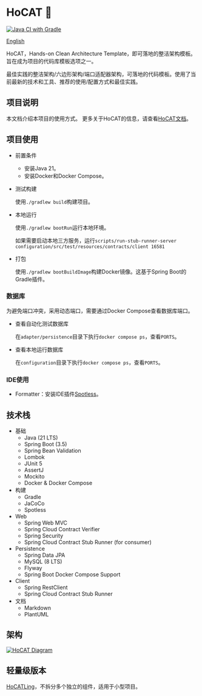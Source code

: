 # HoCAT 🐾

[![Java CI with Gradle](https://github.com/macdao/hands-on-clean-architecture-template/actions/workflows/gradle.yml/badge.svg)](https://github.com/macdao/hands-on-clean-architecture-template/actions/workflows/gradle.yml)

[English](README.md)

HoCAT，Hands-on Clean Architecture Template，即可落地的整洁架构模板。旨在成为项目的代码库模板选项之一。

最佳实践的整洁架构/六边形架构/端口适配器架构，可落地的代码模板。使用了当前最新的技术和工具、推荐的使用/配置方式和最佳实践。

## 项目说明

本文档介绍本项目的使用方式。 更多关于HoCAT的信息，请查看[HoCAT文档](.hocat)。

## 项目使用

- 前置条件
  - 安装Java 21。
  - 安装Docker和Docker Compose。

- 测试构建

  使用`./gradlew build`构建项目。

- 本地运行

  使用`./gradlew bootRun`运行本地环境。

  如果需要启动本地三方服务，运行`scripts/run-stub-runner-server configuration/src/test/resources/contracts/client 16581`

- 打包

  使用`./gradlew bootBuildImage`构建Docker镜像。这基于Spring Boot的Gradle插件。

### 数据库

为避免端口冲突，采用动态端口，需要通过Docker Compose查看数据库端口。

- 查看自动化测试数据库

  在`adapter/persistence`目录下执行`docker compose ps`，查看`PORTS`。

- 查看本地运行数据库

  在`configuration`目录下执行`docker compose ps`，查看`PORTS`。

### IDE使用

- Formatter：安装IDE插件[Spotless](https://github.com/diffplug/spotless)。

## 技术栈

- 基础
  - Java (21 LTS)
  - Spring Boot (3.5)
  - Spring Bean Validation
  - Lombok
  - JUnit 5
  - AssertJ
  - Mockito
  - Docker & Docker Compose
- 构建
  - Gradle
  - JaCoCo
  - Spotless
- Web
  - Spring Web MVC
  - Spring Cloud Contract Verifier
  - Spring Security
  - Spring Cloud Contract Stub Runner (for consumer)
- Persistence
  - Spring Data JPA
  - MySQL (8 LTS)
  - Flyway
  - Spring Boot Docker Compose Support
- Client
  - Spring RestClient
  - Spring Cloud Contract Stub Runner
- 文档
  - Markdown
  - PlantUML

## 架构

[![HoCAT Diagram](https://www.plantuml.com/plantuml/svg/ZPHHRjim38RVTGeUOCa10iDeQwpRmpeKAOO-1CMWs6mYL1OrYjuMjBtx4XcUR4S8-XJWvqVgvo_5Lq4qIzTQ5LwCyvfr2mq-wyxABJdvhbk4MyCQAchm4zoHe-1rZSs8NsCjskqitX0to0zoi5WKDzIvHlEXBA7HOO_v3bs_xFX4LcI99rsFUoEOQpePEp_44RVQVk0G-CBwCE8gQZqvT3BdlfdTNcRmL_ohT-G-WAQv__t2bcoZzgP1c5WFWema1uzAyU0Q1c3AlYg0VMy2jFVMr5eCkQW3U6A17m4h7V2UM99uZnnC47Jrh51PWqwcsXrnefAZwtJU0_9lKsC4HkT1yRPOPBWLb16TkO0YIqSq-Rf4HQSNcNS5aw0MYn8s3RNQk2TrhDN3DO5kj1VarH_SmkjizOgSC5cBF2iyulRd6dzr6EJu6povq3jB7R0eizZvfElUmRm_XfhAGvYvcL1Cq7x_aH3N7rrOFW6VhkaiYJLw2aQ83xF2PoT6UZ4nfzrJ8T7Zbv2yZZlZ9dcgdvWbqiwZGjhzhPm_mHKK-Gpg-FxE7qAKisB-WllQCOUBr7pMUDjUYTjcYlcX6Jh6ahIKI2-DmjWC6IoNowSZKwOFmhjIQbEJUpQxZkCVgWU6BvHIL-YQhhN_0000)](https://www.plantuml.com/plantuml/uml/ZPHHRjim38RVVGeUOCa10iDeQwpRmpeKAOO-1CMWM6mYL1OrYjuMjBtx4XcUR4S8-XI0_qVgvo_5Lq4KIzVQ8hmOvnMh5ZG-gyxABJdvhbg4MyCAQjBu2Ux8KV2gGJtYrzY8SZkBDyGQ-K4E5iloXZgd5H-g2hGAUyntgEPbnoUo9aiywNhS6y5SqydO-I6Ek5Ns0uV05rQ74LTJwycXapdtpUpsCeE_ub-r8_S1DCtzxnUsP7MnDnfXOZq8Cf8SF1O53wvX0ARiQm6mxqs0yjwQHeaX5-i0dbZWHy1Q1RmdbbIyHmuc2Bfc9jJMe9DfxOuuKSdHTJhl0VctQJ02e_EWV5iiCjmAgeZEN42PfIEQV5sYejEBp7i1aw0MYmescbfbt5Dnr9hXca1fvGLvzGUty3fRlIOdJDOYpuH7tFvSuwyEWnn_WoSNUcUf0nPL7ZkRTDqxcFV7K9CyX9cR2UK4xVSV5UBwemlB9-3JDPqbiKPFmGZnOIPyTcAaBoRcj7iI4Zr-2Sdhk3DkagVwYJaYxJmMqkvlrVm9hg3CPz34ztV-468vMynVSAyTSxX8pMUDj-qhSTkyc1cQeMCigPOIwKkZC3P31ilbykd8LEc3y5uKcuRSizbr7FzFlJvye8hY2ftkMliF)

## 轻量级版本

[HoCATLing](https://github.com/macdao/hands-on-clean-architecture-template-ling)，不拆分多个独立的组件，适用于小型项目。